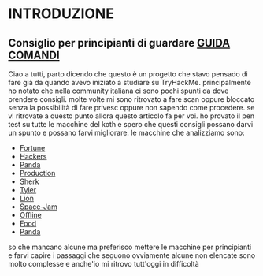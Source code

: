 # INTRODUZIONE
## Consiglio per principianti di guardare [GUIDA COMANDI](TOOLS.md)

Ciao a tutti, parto dicendo che questo è un progetto che stavo pensado di fare già da quando avevo iniziato a studiare su TryHackMe. 
principalmente ho notato che nella community italiana ci sono pochi spunti da dove prendere consigli. molte volte mi sono ritrovato a fare scan oppure bloccato senza la possibilità di fare privesc oppure non sapendo come procedere.
se vi ritrovate a questo punto allora questo articolo fa per voi. ho provato il pen test su tutte le macchine del koth e spero che questi consigli possano darvi un spunto e possano farvi migliorare.
le macchine che analizziamo sono:

- [Fortune](MACCHINE/FORTUNE.md)
- [Hackers](MACCHINE/HACKERS.md)
- [Panda](MACCHINE/PANDA.md)
- [Production](MACCHINE/PRODUCTION.md)
- [Sherk](MACCHINE/SHREK.md)
- [Tyler](MACCHINE/TYLER.md)
- [Lion](MACCHINE/LION.md)
- [Space-Jam](MACCHINE/SPACE-JAM.md)
- [Offline](MACCHINE/OFFLINE.md)
- [Food](MACCHINE/FOOD.md)
- [Panda](MACCHINE/PANDA.md)

so che mancano alcune ma preferisco mettere le macchine per principianti e farvi capire i passaggi che seguono ovviamente alcune non elencate sono molto complesse e anche'io mi ritrovo tutt'oggi in difficoltà



